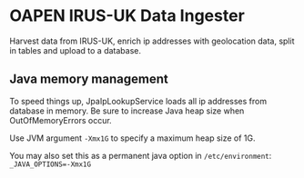 # OAPEN IRUS-UK Data Ingester

Harvest data from IRUS-UK, enrich ip addresses with geolocation data, split in 
tables and upload to a database.


## Java memory management

To speed things up, JpaIpLookupService loads all ip addresses from database in memory.
Be sure to increase Java heap size when OutOfMemoryErrors occur.

Use JVM argument `-Xmx1G` to specify a maximum heap size of 1G.

You may also set this as a permanent java option in `/etc/environment`:  
`_JAVA_OPTIONS=-Xmx1G`
	

